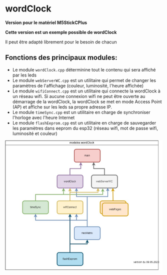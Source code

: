 # wordClock

**Version pour le matériel M5StickCPlus**

**Cette version est un exemple possible de wordClock**

Il peut être adapté librement pour le besoin de chacun

## Fonctions des principaux modules:
- Le module `wordClock.cpp` déterminine tout le contenu qui sera affiché par les leds
- Le module `webServerWC.cpp` est un utilitaire qui permet de changer les paramètres de l'affichage (couleur, luminosité, l'heure affichée)
- Le module `wifiConnect.cpp` est un utilitaire qui connecte la wordClock à un réseau wifi. Si aucune connexion wifi ne peut être ouverte au démarrage de la wordClock, la wordClock se met en mode Access Point (AP) et affiche sur les leds sa propre adresse IP.
- Le  module `timeSync.cpp` est un utilitaire en charge de synchroniser l'horloge avec l'heure Internet
- Le module `flashEeprom.cpp` est un utilitaire en charge de sauvegarder les paramètres dans eeprom du esp32 (réseau wifi, mot de passe wifi, luminosité et couleur)

![Les modules de la wordClock](/doc/modulesWordClock.jpg)
